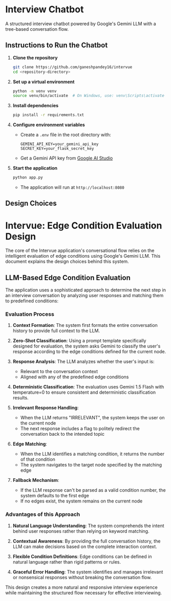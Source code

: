 # Interview Chatbot

A structured interview chatbot powered by Google's Gemini LLM with a tree-based conversation flow.

## Instructions to Run the Chatbot

1. **Clone the repository**
   ```bash
   git clone https://github.com/ganeshpandey16/intervue
   cd <repository-directory>
   ```

2. **Set up a virtual environment**
   ```bash
   python -m venv venv
   source venv/bin/activate  # On Windows, use: venv\Scripts\activate
   ```

3. **Install dependencies**
   ```bash
   pip install -r requirements.txt
   ```

4. **Configure environment variables**
   - Create a `.env` file in the root directory with:
     ```
     GEMINI_API_KEY=your_gemini_api_key
     SECRET_KEY=your_flask_secret_key
     ```
   - Get a Gemini API key from [Google AI Studio](https://makersuite.google.com/app/apikey)

5. **Start the application**
   ```bash
   python app.py
   ```
   - The application will run at `http://localhost:8080`

## Design Choices
# Intervue: Edge Condition Evaluation Design

The core of the Intervue application's conversational flow relies on the intelligent evaluation of edge conditions using Google's Gemini LLM. This document explains the design choices behind this system.

## LLM-Based Edge Condition Evaluation

The application uses a sophisticated approach to determine the next step in an interview conversation by analyzing user responses and matching them to predefined conditions:

### Evaluation Process

1. **Context Formation**: The system first formats the entire conversation history to provide full context to the LLM.

2. **Zero-Shot Classification**: Using a prompt template specifically designed for evaluation, the system asks Gemini to classify the user's response according to the edge conditions defined for the current node.

3. **Response Analysis**: The LLM analyzes whether the user's input is:
   - Relevant to the conversation context
   - Aligned with any of the predefined edge conditions

4. **Deterministic Classification**: The evaluation uses Gemini 1.5 Flash with temperature=0 to ensure consistent and deterministic classification results.


1. **Irrelevant Response Handling**:
   - When the LLM returns "IRRELEVANT", the system keeps the user on the current node
   - The next response includes a flag to politely redirect the conversation back to the intended topic

2. **Edge Matching**:
   - When the LLM identifies a matching condition, it returns the number of that condition
   - The system navigates to the target node specified by the matching edge

3. **Fallback Mechanism**:
   - If the LLM response can't be parsed as a valid condition number, the system defaults to the first edge
   - If no edges exist, the system remains on the current node

### Advantages of this Approach

1. **Natural Language Understanding**: The system comprehends the intent behind user responses rather than relying on keyword matching.

2. **Contextual Awareness**: By providing the full conversation history, the LLM can make decisions based on the complete interaction context.

3. **Flexible Condition Definitions**: Edge conditions can be defined in natural language rather than rigid patterns or rules.

4. **Graceful Error Handling**: The system identifies and manages irrelevant or nonsensical responses without breaking the conversation flow.

This design creates a more natural and responsive interview experience while maintaining the structured flow necessary for effective interviewing. 
